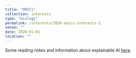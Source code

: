 ```yaml
---
title: "OMICs"
collection: interests
type: "biology"
permalink: /interests/2020-omics-interests-2
venue: ""
date: 2020-01-01
location: ""
---
```



Some reading notes and information about explainable AI <a href="https://mzufferey.github.io/explainable_AI/">here</a>.
